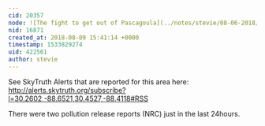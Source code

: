 ```yaml
---
cid: 20357
node: ![The fight to get out of Pascagoula](../notes/stevie/08-06-2018/the-fight-to-get-out-of-pascagoula)
nid: 16871
created_at: 2018-08-09 15:41:14 +0000
timestamp: 1533829274
uid: 422561
author: stevie
---
```


See SkyTruth Alerts that are reported for this area here: http://alerts.skytruth.org/subscribe?l=30.2602,-88.6521,30.4527,-88.4118#RSS 

There were two pollution release reports (NRC) just in the last 24hours. 